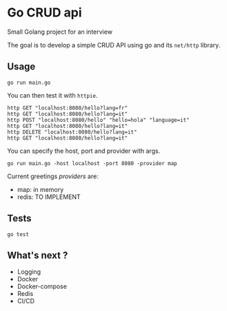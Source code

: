# Go CRUD api

Small Golang project for an interview

The goal is to develop a simple CRUD API using go and its `net/http` library.

## Usage

```
go run main.go
```

You can then test it with `httpie`.

```
http GET "localhost:8080/hello?lang=fr"
http GET "localhost:8080/hello?lang=it"
http POST "localhost:8080/hello" "hello=hola" "language=it"
http GET "localhost:8080/hello?lang=it"
http DELETE "localhost:8080/hello?lang=it"
http GET "localhost:8080/hello?lang=it"
```

You can specify the host, port and provider with args.

```
go run main.go -host localhost -port 8080 -provider map
```

Current greetings *providers* are:
- map: in memory
- redis: TO IMPLEMENT

## Tests

```
go test
```

## What's next ?

- Logging
- Docker
- Docker-compose
- Redis
- CI/CD
